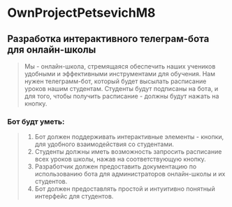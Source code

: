 # OwnProjectPetsevichM8

## Разработка интерактивного телеграм-бота для онлайн-школы

> Мы - онлайн-школа, стремящаяся обеспечить наших учеников удобными и эффективными инструментами для обучения. Нам нужен телеграмм-бот, который будет высылать расписание уроков нашим студентам. Студенты будут подписаны на бота, и для того, чтобы получить расписание - должны будут нажать на кнопку.

### Бот будт уметь:
> 1. Бот должен поддерживать интерактивные элементы - кнопки, для удобного взаимодействия со студентами.
> 2. Студенты должны иметь возможность запросить расписание всех уроков школы, нажав на соответствующую кнопку.
> 3. Разработчик должен предоставить документацию по использованию бота для администраторов онлайн-школы и их студентов.
> 4. Бот должен предоставлять простой и интуитивно понятный интерфейс для студентов.
